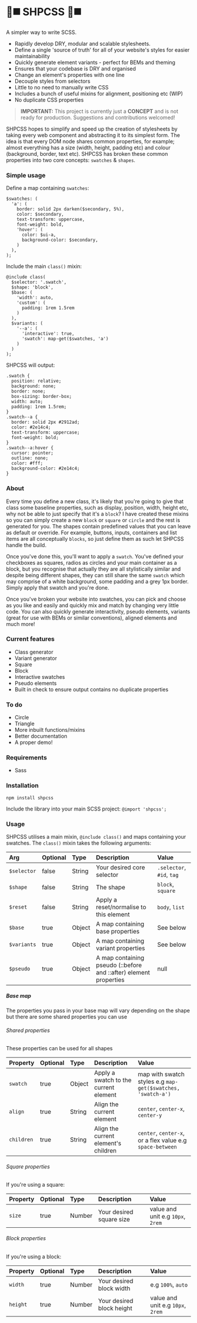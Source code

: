 # 🔺◼️ SHPCSS 🔺◼️

A simpler way to write SCSS.

- Rapidly develop DRY, modular and scalable stylesheets.
- Define a single 'source of truth' for all of your website's styles for easier maintainability
- Quickly generate element variants - perfect for BEMs and theming
- Ensures that your codebase is DRY and organised
- Change an element's properties with one line
- Decouple styles from selectors
- Little to no need to manually write CSS
- Includes a bunch of useful mixins for alignment, positioning etc (WIP)
- No duplicate CSS properties

> **IMPORTANT:** This project is currently just a **CONCEPT** and is not ready for production. Suggestions and contributions welcomed!

SHPCSS hopes to simplify and speed up the creation of stylesheets by taking every web component and abstracting it to its simplest form. The idea is that every DOM node shares common properties, for example; almost everything has a size (width, height, padding etc) and colour (background, border, text etc). SHPCSS has broken these common properties into two core concepts: `swatches` & `shapes`.


### Simple usage
Define a map containing `swatches`:

```
$swatches: (
  'a': (
    border: solid 2px darken($secondary, 5%),
    color: $secondary,
    text-transform: uppercase,
    font-weight: bold,
    'hover': (
      color: $ui-a,
      background-color: $secondary,
    )
  ),
);
```

Include the main `class()` mixin:

```
@include class(
  $selector: '.swatch',
  $shape: 'block',
  $base: (
    'width': auto,
    'custom': (
      padding: 1rem 1.5rem
    )
  ),
  $variants: (
    '--a': (
      'interactive': true,
      'swatch': map-get($swatches, 'a')
    )
  )
);
```

SHPCSS will output:

```
.swatch {
  position: relative;
  background: none;
  border: none;
  box-sizing: border-box;
  width: auto;
  padding: 1rem 1.5rem;
}
.swatch--a {
  border: solid 2px #2912ad;
  color: #2e14c4;
  text-transform: uppercase;
  font-weight: bold;
}
.swatch--a:hover {
  cursor: pointer;
  outline: none;
  color: #fff;
  background-color: #2e14c4;
}
```

### About
Every time you define a new class, it's likely that you're going to give that class some baseline properties, such as display, position, width, height etc, why not be able to just specify that it's a `block`? I have created these mixins so you can simply create a new `block` or `square` or `circle` and the rest is generated for you. The shapes contain predefined values that you can leave as default or override. For example, buttons, inputs, containers and list items are all conceptually `blocks`, so just define them as such let SHPCSS handle the build. 

Once you've done this, you'll want to apply a `swatch`. You've defined your checkboxes as squares, radios as circles and your main container as a block, but you recognise that actually they are all stylistically similar and despite being different shapes, they can still share the same `swatch` which may comprise of a white background, some padding and a grey 1px border. Simply apply that swatch and you're done.

Once you've broken your website into swatches, you can pick and choose as you like and easily and quickly mix and match by changing very little code. You can also quickly generate interactivity, pseudo elements, variants (great for use with BEMs or similar conventions), aligned elements and much more!

### Current features
- Class generator
- Variant generator
- Square
- Block
- Interactive swatches
- Pseudo elements
- Built in check to ensure output contains no duplicate properties

### To do
- Circle
- Triangle
- More inbuilt functions/mixins
- Better documentation
- A proper demo!

### Requirements
- Sass

### Installation
`npm install shpcss`

Include the library into your main SCSS project:
`@import 'shpcss';`

### Usage
SHPCSS utilises a main mixin, `@include class()` and maps containing your swatches. The `class()` mixin takes the following arguments:

| Arg | Optional | Type | Description | Value |
|:-|:-|:-|:-|:-|
| `$selector`| false | String | Your desired core selector | `.selector`, `#id`, `tag` |
| `$shape` | false | String | The shape | `block`, `square` |
| `$reset` | false | String | Apply a reset/normalise to this element | `body`, `list` |
| `$base` | true | Object | A map containing base properties | See below |
| `$variants` | true | Object | A map containing variant properties | See below |
| `$pseudo` | true | Object | A map containing pseudo (::before and ::after) element properties | null | See below |

##### Base map
The properties you pass in your base map will vary depending on the shape but there are some shared properties you can use
###### Shared properties
These properties can be used for all shapes

| Property | Optional | Type | Description | Value |
|:-|:-|:-|:-|:-|
| `swatch`| true | Object | Apply a swatch to the current element | map with swatch styles e.g `map-get($swatches, 'swatch-a')` |
| `align`| true | String | Align the current element | `center`, `center-x`, `center-y` |
| `children`| true | String | Align the current element's children | `center`, `center-x`, or a flex value e.g `space-between` |

###### Square properties
If you're using a square:

| Property | Optional | Type | Description | Value |
|:-|:-|:-|:-|:-|
| `size`| true | Number | Your desired square size | value and unit e.g `10px`, `2rem` |

###### Block properties
If you're using a block:

| Property | Optional | Type | Description | Value |
|:-|:-|:-|:-|:-|
| `width`| true | Number | Your desired block width | e.g `100%`, `auto` |
| `height`| true | Number | Your desired block height | value and unit e.g `10px`, `2rem` |



